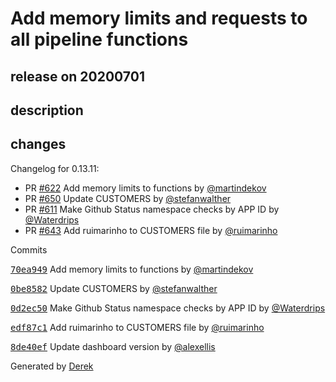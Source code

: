 # Add memory limits and requests to all pipeline functions

## release on 20200701
## description
## changes
Changelog for 0.13.11:

* PR <a class="issue-link js-issue-link" data-error-text="Failed to load title" data-id="585557925" data-permission-text="Title is private" data-url="https://github.com/openfaas/openfaas-cloud/issues/622" data-hovercard-type="pull_request" data-hovercard-url="/openfaas/openfaas-cloud/pull/622/hovercard" href="https://github.com/openfaas/openfaas-cloud/pull/622">#622</a> Add memory limits to functions by <a class="user-mention notranslate" data-hovercard-type="user" data-hovercard-url="/users/martindekov/hovercard" data-octo-click="hovercard-link-click" data-octo-dimensions="link_type:self" href="https://github.com/martindekov">@martindekov</a>
* PR <a class="issue-link js-issue-link" data-error-text="Failed to load title" data-id="639719002" data-permission-text="Title is private" data-url="https://github.com/openfaas/openfaas-cloud/issues/650" data-hovercard-type="pull_request" data-hovercard-url="/openfaas/openfaas-cloud/pull/650/hovercard" href="https://github.com/openfaas/openfaas-cloud/pull/650">#650</a> Update CUSTOMERS by <a class="user-mention notranslate" data-hovercard-type="user" data-hovercard-url="/users/stefanwalther/hovercard" data-octo-click="hovercard-link-click" data-octo-dimensions="link_type:self" href="https://github.com/stefanwalther">@stefanwalther</a>
* PR <a class="issue-link js-issue-link" data-error-text="Failed to load title" data-id="577214100" data-permission-text="Title is private" data-url="https://github.com/openfaas/openfaas-cloud/issues/611" data-hovercard-type="pull_request" data-hovercard-url="/openfaas/openfaas-cloud/pull/611/hovercard" href="https://github.com/openfaas/openfaas-cloud/pull/611">#611</a> Make Github Status namespace checks by APP ID by <a class="user-mention notranslate" data-hovercard-type="user" data-hovercard-url="/users/Waterdrips/hovercard" data-octo-click="hovercard-link-click" data-octo-dimensions="link_type:self" href="https://github.com/Waterdrips">@Waterdrips</a>
* PR <a class="issue-link js-issue-link" data-error-text="Failed to load title" data-id="619531288" data-permission-text="Title is private" data-url="https://github.com/openfaas/openfaas-cloud/issues/643" data-hovercard-type="pull_request" data-hovercard-url="/openfaas/openfaas-cloud/pull/643/hovercard" href="https://github.com/openfaas/openfaas-cloud/pull/643">#643</a> Add ruimarinho to CUSTOMERS file by <a class="user-mention notranslate" data-hovercard-type="user" data-hovercard-url="/users/ruimarinho/hovercard" data-octo-click="hovercard-link-click" data-octo-dimensions="link_type:self" href="https://github.com/ruimarinho">@ruimarinho</a>

Commits  

<a class="commit-link" data-hovercard-type="commit" data-hovercard-url="https://github.com/openfaas/openfaas-cloud/commit/70ea9498648da1a42992603fd9efdbb4cbf58458/hovercard" href="https://github.com/openfaas/openfaas-cloud/commit/70ea9498648da1a42992603fd9efdbb4cbf58458"><tt>70ea949</tt></a> Add memory limits to functions by <a class="user-mention notranslate" data-hovercard-type="user" data-hovercard-url="/users/martindekov/hovercard" data-octo-click="hovercard-link-click" data-octo-dimensions="link_type:self" href="https://github.com/martindekov">@martindekov</a>  

<a class="commit-link" data-hovercard-type="commit" data-hovercard-url="https://github.com/openfaas/openfaas-cloud/commit/0be8582f166ec035ea466d7dda2fa578b2a3c146/hovercard" href="https://github.com/openfaas/openfaas-cloud/commit/0be8582f166ec035ea466d7dda2fa578b2a3c146"><tt>0be8582</tt></a> Update CUSTOMERS by <a class="user-mention notranslate" data-hovercard-type="user" data-hovercard-url="/users/stefanwalther/hovercard" data-octo-click="hovercard-link-click" data-octo-dimensions="link_type:self" href="https://github.com/stefanwalther">@stefanwalther</a>  

<a class="commit-link" data-hovercard-type="commit" data-hovercard-url="https://github.com/openfaas/openfaas-cloud/commit/0d2ec500ce5e0dd7c1aa9ea1c3779465c607e5aa/hovercard" href="https://github.com/openfaas/openfaas-cloud/commit/0d2ec500ce5e0dd7c1aa9ea1c3779465c607e5aa"><tt>0d2ec50</tt></a> Make Github Status namespace checks by APP ID by <a class="user-mention notranslate" data-hovercard-type="user" data-hovercard-url="/users/Waterdrips/hovercard" data-octo-click="hovercard-link-click" data-octo-dimensions="link_type:self" href="https://github.com/Waterdrips">@Waterdrips</a>  

<a class="commit-link" data-hovercard-type="commit" data-hovercard-url="https://github.com/openfaas/openfaas-cloud/commit/edf87c1915caa71847e5d861f5d8f452ea880f32/hovercard" href="https://github.com/openfaas/openfaas-cloud/commit/edf87c1915caa71847e5d861f5d8f452ea880f32"><tt>edf87c1</tt></a> Add ruimarinho to CUSTOMERS file by <a class="user-mention notranslate" data-hovercard-type="user" data-hovercard-url="/users/ruimarinho/hovercard" data-octo-click="hovercard-link-click" data-octo-dimensions="link_type:self" href="https://github.com/ruimarinho">@ruimarinho</a>  

<a class="commit-link" data-hovercard-type="commit" data-hovercard-url="https://github.com/openfaas/openfaas-cloud/commit/8de40efca17db79d7bf6b9646b63f170eadfbb0d/hovercard" href="https://github.com/openfaas/openfaas-cloud/commit/8de40efca17db79d7bf6b9646b63f170eadfbb0d"><tt>8de40ef</tt></a> Update dashboard version by <a class="user-mention notranslate" data-hovercard-type="user" data-hovercard-url="/users/alexellis/hovercard" data-octo-click="hovercard-link-click" data-octo-dimensions="link_type:self" href="https://github.com/alexellis">@alexellis</a>

Generated by <a href="https://github.com/alexellis/derek/">Derek</a>

